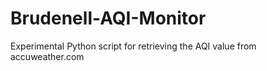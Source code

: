 # Brudenell-AQI-Monitor
Experimental Python script for retrieving the AQI value from accuweather.com
